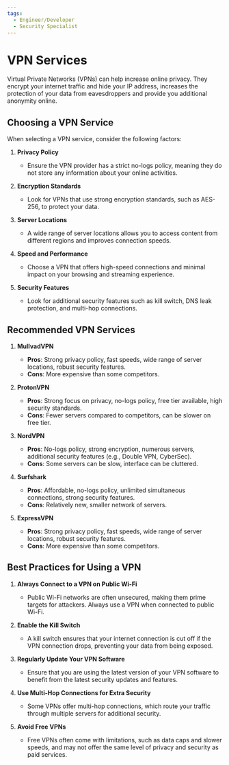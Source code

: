 ```yaml
---
tags:
  - Engineer/Developer
  - Security Specialist
---
```


# VPN Services

Virtual Private Networks (VPNs) can help increase online privacy. They encrypt your internet traffic and hide your IP address, increases the protection of your data from eavesdroppers and provide you additional anonymity online.

## Choosing a VPN Service

When selecting a VPN service, consider the following factors:

1. **Privacy Policy**
   - Ensure the VPN provider has a strict no-logs policy, meaning they do not store any information about your online activities.

2. **Encryption Standards**
   - Look for VPNs that use strong encryption standards, such as AES-256, to protect your data.

3. **Server Locations**
   - A wide range of server locations allows you to access content from different regions and improves connection speeds.

4. **Speed and Performance**
   - Choose a VPN that offers high-speed connections and minimal impact on your browsing and streaming experience.

5. **Security Features**
   - Look for additional security features such as kill switch, DNS leak protection, and multi-hop connections.

## Recommended VPN Services

1. **MullvadVPN**
   - **Pros**: Strong privacy policy, fast speeds, wide range of server locations, robust security features.
   - **Cons**: More expensive than some competitors.

2. **ProtonVPN**
   - **Pros**: Strong focus on privacy, no-logs policy, free tier available, high security standards.
   - **Cons**: Fewer servers compared to competitors, can be slower on free tier.

3. **NordVPN**
   - **Pros**: No-logs policy, strong encryption, numerous servers, additional security features (e.g., Double VPN, CyberSec).
   - **Cons**: Some servers can be slow, interface can be cluttered.

4. **Surfshark**
   - **Pros**: Affordable, no-logs policy, unlimited simultaneous connections, strong security features.
   - **Cons**: Relatively new, smaller network of servers.

5. **ExpressVPN**
   - **Pros**: Strong privacy policy, fast speeds, wide range of server locations, robust security features.
   - **Cons**: More expensive than some competitors.

## Best Practices for Using a VPN

1. **Always Connect to a VPN on Public Wi-Fi**
   - Public Wi-Fi networks are often unsecured, making them prime targets for attackers. Always use a VPN when connected to public Wi-Fi.

2. **Enable the Kill Switch**
   - A kill switch ensures that your internet connection is cut off if the VPN connection drops, preventing your data from being exposed.

3. **Regularly Update Your VPN Software**
   - Ensure that you are using the latest version of your VPN software to benefit from the latest security updates and features.

4. **Use Multi-Hop Connections for Extra Security**
   - Some VPNs offer multi-hop connections, which route your traffic through multiple servers for additional security.

5. **Avoid Free VPNs**
   - Free VPNs often come with limitations, such as data caps and slower speeds, and may not offer the same level of privacy and security as paid services.
